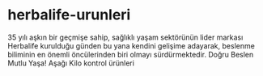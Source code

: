 # herbalife-urunleri
35 yılı aşkın bir geçmişe sahip, sağlıklı yaşam sektörünün lider markası Herbalife kurulduğu günden bu yana kendini gelişime adayarak, beslenme biliminin en önemli öncülerinden biri olmayı sürdürmektedir. Doğru Beslen Mutlu Yaşa!  Aşağı Kilo kontrol ürünleri
